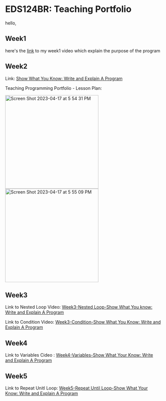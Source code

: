 # EDS124BR: Teaching Portfolio

hello,

## Week1
here's the [link](https://youtu.be/lj7o6aGtZp4) to my week1 video which explain the purpose of the program


## Week2
Link: [Show What You Know: Write and Explain A Program](https://youtu.be/lIB53MY88AQ)  

Teaching Programming Portfolio - Lesson Plan:

<img width="300" alt="Screen Shot 2023-04-17 at 5 54 31 PM" src="https://user-images.githubusercontent.com/97696773/232641412-4b8d4b10-e293-486d-8d2b-9abee4381a26.png">

<img width="300" alt="Screen Shot 2023-04-17 at 5 55 09 PM" src="https://user-images.githubusercontent.com/97696773/232641492-758a768c-3c41-4eff-91ee-af6733a205bd.png">


## Week3
Link to Nested Loop Video: [Week3-Nested Loop-Show What You know: Write and Explain A Program](https://youtu.be/QHCBlD-vEVQ)

Link to Condition Video: [Week3-Condition-Show What You Know: Write and Explain A Program](https://youtu.be/1VcY8wdRduY) 

## Week4
Link to Variables Cideo : [Week4-Variables-Show What Your Know: Write and Explain A Program](https://youtu.be/xdodCVCnFEg)

## Week5
Link to Repeat Unitl Loop: [Week5-Repeat Until Loop-Show What Your Know: Write and Explain A Program](https://youtu.be/oHGVKJithP0)
